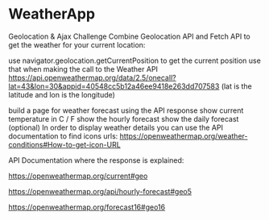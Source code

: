 # WeatherApp

Geolocation & Ajax Challenge
Combine Geolocation API and Fetch API to get the weather for your current location:

use navigator.geolocation.getCurrentPosition to get the current position
use that when making the call to the Weather API 
https://api.openweathermap.org/data/2.5/onecall?lat=43&lon=30&appid=40548cc5b12a46ee9418e263dd707583 (lat is the latitude and lon is the longitude)

build a page for weather forecast using the API response
show current temperature in C / F
show the hourly forecast
show the daily forecast (optional)
In order to display weather details you can use the API documentation to find icons urls: https://openweathermap.org/weather-conditions#How-to-get-icon-URL

API Documentation where the response is explained: 

https://openweathermap.org/current#geo

https://openweathermap.org/api/hourly-forecast#geo5

https://openweathermap.org/forecast16#geo16
